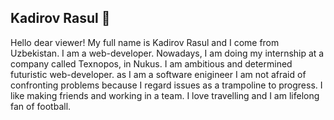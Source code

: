 ## Kadirov Rasul &#xf0f3;	


Hello dear viewer! My full name is Kadirov Rasul and I come from Uzbekistan. I am a web-developer. Nowadays,  I am doing my internship at a company called Texnopos,
in Nukus. I am ambitious and determined futuristic web-developer. as I am a software enigineer I am not afraid of confronting problems because I regard issues as a
trampoline to progress. I like making friends and working in a team. I love travelling and I am lifelong fan of football.


